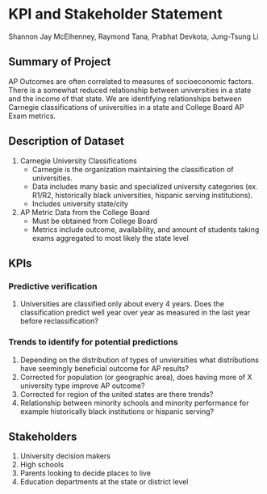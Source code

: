 # KPI and Stakeholder Statement

Shannon Jay McElhenney, Raymond Tana, Prabhat Devkota, Jung-Tsung Li

## Summary of Project

AP Outcomes are often correlated to measures of socioeconomic factors. There is a somewhat reduced relationship between universities in a state and the income of that state. We are identifying relationships between Carnegie classifications of universities in a state and College Board AP Exam metrics.

## Description of Dataset

1. Carnegie University Classifications
     - Carnegie is the organization maintaining the classification of universities.
     - Data includes many basic and specialized university categories (ex. R1/R2, historically black universities, hispanic serving institutions).
     - Includes university state/city
2. AP Metric Data from the College Board
     - Must be obtained from College Board
     - Metrics include outcome, availability, and amount of students taking exams aggregated to most likely the state level

## KPIs

### Predictive verification

1. Universities are classified only about every 4 years. Does the classification predict well year over year as measured in the last year before reclassification?

### Trends to identify for potential predictions

1. Depending on the distribution of types of unviersities what distributions have seemingly beneficial outcome for AP results?
2. Corrected for population (or geographic area), does having more of X university type improve AP outcome?
3. Corrected for region of the united states are there trends?
4. Relationship between minority schools and minority performance for example historically black institutions or hispanic serving?

## Stakeholders

1. University decision makers
2. High schools
3. Parents looking to decide places to live
4. Education departments at the state or district level
